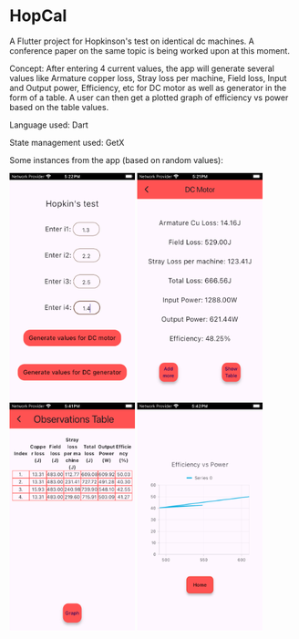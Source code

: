 # HopCal

A Flutter project for Hopkinson's test on identical dc machines. A conference paper on the same topic is being worked upon at this moment. 

Concept: After entering 4 current values, the app will generate several values like Armature copper loss, Stray loss per machine, Field loss, Input and Output power, Efficiency, etc for DC motor as well as generator in the form of a table. A user can then get a plotted graph of efficiency vs power based on the table values.

Language used: Dart

State management used: GetX

Some instances from the app (based on random values):

<img src="Simulator%20Screenshot%20-%20iPhone%20SE%20%283rd%20generation%29%20-%202024-06-25%20at%2017.22.00.png" alt="Sample Image" width="220" height ="400">

<img src="Simulator%20Screenshot%20-%20iPhone%20SE%20%283rd%20generation%29%20-%202024-06-25%20at%2017.21.30.png" alt="Sample Image" width="220" height ="400">

<img src="Simulator%20Screenshot%20-%20iPhone%20SE%20%283rd%20generation%29%20-%202024-06-25%20at%2017.41.23.png" alt="Sample Image" width="220" height ="400">

<img src="Simulator%20Screenshot%20-%20iPhone%20SE%20%283rd%20generation%29%20-%202024-06-25%20at%2017.42.36.png" alt="Sample Image" width="220" height ="400">



